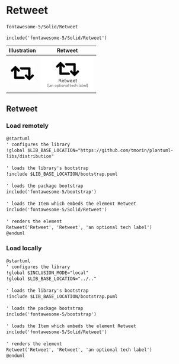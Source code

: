 # Retweet


```text
fontawesome-5/Solid/Retweet
```

```text
include('fontawesome-5/Solid/Retweet')
```



| Illustration | Retweet |
| :---: | :---: |
| ![illustration for Illustration](../../fontawesome-5/Solid/Retweet.png) | ![illustration for Retweet](../../fontawesome-5/Solid/Retweet.Local.png) |




## Retweet

### Load remotely
```plantuml
@startuml
' configures the library
!global $LIB_BASE_LOCATION="https://github.com/tmorin/plantuml-libs/distribution"

' loads the library's bootstrap
!include $LIB_BASE_LOCATION/bootstrap.puml

' loads the package bootstrap
include('fontawesome-5/bootstrap')

' loads the Item which embeds the element Retweet
include('fontawesome-5/Solid/Retweet')

' renders the element
Retweet('Retweet', 'Retweet', 'an optional tech label')
@enduml
```

### Load locally
```plantuml
@startuml
' configures the library
!global $INCLUSION_MODE="local"
!global $LIB_BASE_LOCATION="../.."

' loads the library's bootstrap
!include $LIB_BASE_LOCATION/bootstrap.puml

' loads the package bootstrap
include('fontawesome-5/bootstrap')

' loads the Item which embeds the element Retweet
include('fontawesome-5/Solid/Retweet')

' renders the element
Retweet('Retweet', 'Retweet', 'an optional tech label')
@enduml
```

